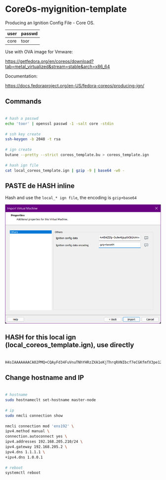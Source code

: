 # CoreOs-myignition-template

Producing an Ignition Config File - Core OS.

| user     | passwd |
| -------- | -------|
| core     | toor   |

Use with OVA image for Vmware:

<https://getfedora.org/en/coreos/download?tab=metal_virtualized&stream=stable&arch=x86_64>

Documentation:

<https://docs.fedoraproject.org/en-US/fedora-coreos/producing-ign/>

## Commands

```bash

# hash a passwd
echo 'toor' | openssl passwd -1 -salt core -stdin

# ssh key create
ssh-keygen -b 2048 -t rsa

# ign create
butane --pretty --strict coreos_template.bu > coreos_template.ign

# hash ign file
cat local_coreos_template.ign | gzip -9 | base64 -w0 -

```

## PASTE de HASH inline

Hash and use the `local_* ign file`, the encoding is `gzip+base64`

![](https://github.com/VictorGil-Ops/CoreOs-myignition-template/blob/main/images/vmware_ova_deploy.png)

## HASH for this local ign (local_coreos_template.ign), use directly

```bash

H4sIAAAAAAACA02PMQ+CQAyFd34FuVnuTNhYHRzZXA1eKjThrqRXNIbcf7eCGKfmfX3pe12KsjTYRxSkaJpyUa3EU7xj/9NKGKax8/CHFCaaeWVmEJlS4xx3T9ujDPNtTsB6RiCK9RTcBb0Qn3Gs2im5EzG0qQqvPbsSCJog4EKH0TEEErh6tVG67jurbvONz+vMh63wAzhtH5ja1vb4ceUiF2/iXTsC4AAAAA==

```

## Change hostname and IP

```bash

# hostname
sudo hostnameclt set-hostname master-node

# ip
sudo nmcli connection show 

nmcli connection mod 'ens192' \
ipv4.method manual \
connection.autoconnect yes \
ipv4.addresses 192.168.205.210/24 \
ipv4.gateway 192.168.205.2 \
ipv4.dns 1.1.1.1 \
+ipv4.dns 1.0.0.1

# reboot
systemctl reboot

```
